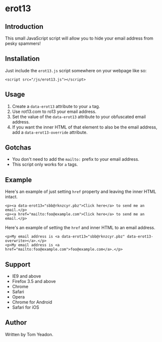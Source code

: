 # erot13

## Introduction

This small JavaScript script will allow you to hide your email address from pesky spammers!

## Installation

Just include the `erot13.js` script somewhere on your webpage like so:

	<script src="/js/erot13.js"></script>

## Usage

1. Create a `data-erot13` attribute to your `a` tag.
2. Use rot13.com to ro13 your email address.
3. Set the value of the `data-erot13` attribute to your obfuscated email address.
4. If you want the inner HTML of that element to also be the email address, add a `data-erot13-override` attribute.

## Gotchas

* You don't need to add the `mailto:` prefix to your email address.
* This script only works for `a` tags.

## Example

Here's an example of just setting `href` property and leaving the inner HTML intact.

	<p><a data-erot13="sbb@rknzcyr.pbz">Click here</a> to send me an email.</p>
	<p><a href="mailto:foo@example.com">Click here</a> to send me an email.</p>

Here's an example of setting the `href` and inner HTML to an email address.

	<p>My email address is <a data-erot13="sbb@rknzcyr.pbz" data-erot13-overwrite></a>.</p>
	<p>My email address is <a href="mailto:foo@example.com">foo@example.com</a>.</p>

## Support

* IE9 and above
* Firefox 3.5 and above
* Chrome
* Safari
* Opera
* Chrome for Android
* Safari for iOS

## Author

Written by Tom Yeadon.
